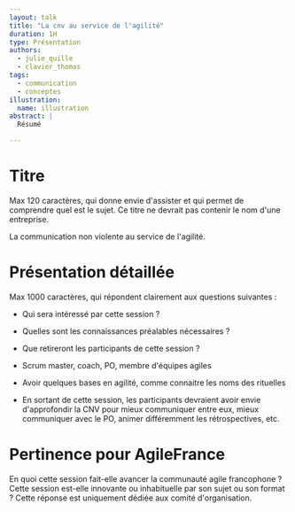 ```yaml
---
layout: talk
title: "La cnv au service de l'agilité"
duration: 1H
type: Présentation
authors:
  - julie_quille
  - clavier_thomas
tags:
  - communication
  - conceptes
illustration:
  name: illustration
abstract: |
  Résumé

---
```


# Titre 
Max 120 caractères, qui donne envie d'assister et qui permet de comprendre quel est le sujet. Ce titre ne devrait pas contenir le nom d'une entreprise.

La communication non violente au service de l'agilité.

# Présentation détaillée 
Max 1000 caractères, qui répondent clairement aux questions suivantes : 
* Qui sera intéressé par cette session ? 
* Quelles sont les connaissances préalables nécessaires ? 
* Que retireront les participants de cette session ? 

* Scrum master, coach, PO, membre d'équipes agiles
* Avoir quelques bases en agilité, comme connaitre les noms des rituelles
* En sortant de cette session, les participants devraient avoir envie d'approfondir la CNV pour mieux communiquer entre eux, mieux communiquer avec le PO, animer différemment les rétrospectives, etc.

# Pertinence pour AgileFrance
En quoi cette session fait-elle avancer la communauté agile francophone ? Cette session est-elle innovante ou inhabituelle par son sujet ou son format ? Cette réponse est uniquement dédiée aux comité d'organisation.


